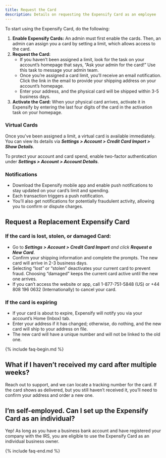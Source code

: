 ```yaml
---
title: Request the Card
description: Details on requesting the Expensify Card as an employee
---
```

To start using the Expensify Card, do the following:
1. **Enable Expensify Cards:** An admin must first enable the cards. Then, an admin can assign you a card by setting a limit, which allows access to the card.
2. **Request the Card:**
   - If you haven’t been assigned a limit, look for the task on your account’s homepage that says, “Ask your admin for the card!” Use this task to message your admin team.
   - Once you’re assigned a card limit, you’ll receive an email notification. Click the link in the email to provide your shipping address on your account’s homepage.
   - Enter your address, and the physical card will be shipped within 3-5 business days.
3. **Activate the Card:** When your physical card arrives, activate it in Expensify by entering the last four digits of the card in the activation task on your homepage.

### Virtual Cards
Once you've been assigned a limit, a virtual card is available immediately. You can view its details via _**Settings > Account > Credit Card Import > Show Details**_.

To protect your account and card spend, enable two-factor authentication under _**Settings > Account > Account Details**_.

### Notifications
- Download the Expensify mobile app and enable push notifications to stay updated on your card’s limit and spending.
- Each transaction triggers a push notification.
- You’ll also get notifications for potentially fraudulent activity, allowing you to confirm or dispute charges.

## Request a Replacement Expensify Card
### If the card is lost, stolen, or damaged Card:
  - Go to _**Settings > Account > Credit Card Import** and click **Request a New Card**_.
  - Confirm your shipping information and complete the prompts. The new card will arrive in 2-3 business days.
  - Selecting “lost” or “stolen” deactivates your current card to prevent fraud. Choosing “damaged” keeps the current card active until the new one arrives.
  - If you can’t access the website or app, call 1-877-751-5848 (US) or +44 808 196 0632 (Internationally) to cancel your card.

### If the card is expiring
- If your card is about to expire, Expensify will notify you via your account’s Home (Inbox) tab. 
- Enter your address if it has changed; otherwise, do nothing, and the new card will ship to your address on file.
- The new card will have a unique number and will not be linked to the old one.

{% include faq-begin.md %}

## What if I haven’t received my card after multiple weeks? 

Reach out to support, and we can locate a tracking number for the card. If the card shows as delivered, but you still haven’t received it, you’ll need to confirm your address and order a new one.

## I’m self-employed. Can I set up the Expensify Card as an individual?

Yep! As long as you have a business bank account and have registered your company with the IRS, you are eligible to use the Expensify Card as an individual business owner. 

{% include faq-end.md %}
